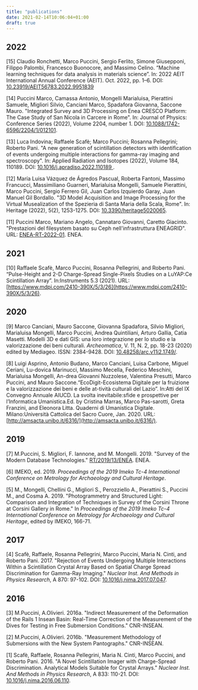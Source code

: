 ```yaml
---
title: "publications"
date: 2021-02-14T10:06:04+01:00
draft: true
---
```


## 2022
[15] Claudio Ronchetti, Marco Puccini, Sergio Ferlito, Simone Giusepponi, Filippo Palombi, Francesco Buonocore, and Massimo Celino. “Machine learning techniques for data analysis in materials science”. In: 2022 AEIT International Annual Conference (AEIT). Oct. 2022, pp. 1–6. DOI: [10.23919/AEIT56783.2022.9951839](https://doi.org/10.23919/AEIT56783.2022.9951839)

[14] Puccini Marco, Camassa Antonio, Mongelli Marialuisa, Pierattini Samuele, Migliori Silvio, Canciani Marco, Spadafora Giovanna, Saccone Mauro. "Integrated Survey and 3D Processing on Enea CRESCO Platform: The Case Study of San Nicola in Carcere in Rome". In: Journal of Physics: Conference Series (2022), Volume 2204, number 1. DOI: [10.1088/1742-6596/2204/1/012101](https://doi.org/10.1088/1742-6596/2204/1/012101).

[13] Luca Indovina; Raffaele Scafè; Marco Puccini; Rosanna Pellegrini; Roberto Pani. "A new generation of scintillation detectors with identification of events undergoing multiple interactions for gamma-ray imaging and spectroscopy". In: Applied Radiation and Isotopes (2022), Volume 184, 110189. DOI: [10.1016/j.apradiso.2022.110189 ](https://doi.org/10.1016/j.apradiso.2022.110189 ).

[12] María Luisa Vázquez de Ágredos Pascual, Roberta Fantoni, Massimo Francucci, Massimiliano Guarneri, Marialuisa Mongelli, Samuele Pierattini, Marco Puccini, Sergio Ferrero Gil, Juan Carlos Izquierdo Garay, Juan Manuel Gil Bordallo. "3D Model Acquisition and Image Processing for the Virtual Musealization of the Spezieria di Santa Maria della Scala, Rome". In: Heritage (2022), 5(2), 1253-1275. DOI: [10.3390/heritage5020065](https://doi.org/10.3390/heritage5020065).

[11] Puccini Marco, Mariano Angelo, Cannataro Giovanni, Caretto Giacinto. "Prestazioni del filesystem basato su Ceph nell'infrastruttura ENEAGRID". URL: [ENEA-RT-2022-01](http://hdl.handle.net/20.500.12079/64267). ENEA.
## 2021
[10] Raffaele Scafè, Marco Puccini, Rosanna Pellegrini, and Roberto Pani. “Pulse-Height and 2-D Charge-Spread Single-Pixels Studies on a LuYAP:Ce Scintillation Array”. In:Instruments 5.3 (2021). URL: [https://www.mdpi.com/2410-390X/5/3/26](https://www.mdpi.com/2410-390X/5/3/26).

## 2020

[9] Marco Canciani, Mauro Saccone, Giovanna Spadafora, Silvio Migliori, Marialuisa Mongelli, Marco Puccini, Andrea Quintiliani, Arturo Gallia, Catia Masetti. Modelli 3D e dati GIS: una loro integrazione per lo studio e la valorizzazione dei beni culturali. *Archeomatica*, V. 11, N. 2, pp. 18-23 (2020) edited by Mediageo. ISSN: 2384-9428. DOI: [10.48258/arc.v11i2.1749/](https://doi.org/10.48258/arc.v11i2.1749/).

[8] Luigi Asprino, Antonio Budano, Marco Canciani, Luisa Carbone, Miguel Ceriani, Lu-dovica  Marinucci,  Massimo  Mecella,  Federico  Meschini,  Marialuisa  Mongelli,  An-drea  Giovanni  Nuzzolese,  Valentina  Presutti,  Marco  Puccini,  and  Mauro  Saccone.“EcoDigit-Ecosistema Digitale per la fruizione e la valorizzazione dei beni e delle at-tività culturali del Lazio”. In:Atti del IX Convegno Annuale AIUCD. La svolta inevitabile:sfide e prospettive per l’Informatica Umanistica.Ed. by Cristina Marras, Marco Pas-sarotti, Greta Franzini, and Eleonora Litta. Quaderni di Umanistica Digitale. Milano:Università Cattolica del Sacro Cuore, Jan. 2020. URL: [http://amsacta.unibo.it/6316/](http://amsacta.unibo.it/6316/).

## 2019

[7] M.Puccini, S. Migliori, F. Iannone, and M. Mongelli. 2019. "Survey of the Modern Database Technologies." [RT/2019/13/ENEA](http://hdl.handle.net/20.500.12079/51416). ENEA.

[6] IMEKO, ed. 2019. *Proceedings of the 2019 Imeko Tc-4 International Conference on Metrology for Archaeology and Cultural Heritage*.

[5] M., Mongelli, Chellini G., Migliori S., Perozziello A., Pierattini S., Puccini M., and Cosma A. 2019. "Photogrammetry and Structured Light: Comparison and Integration of Techniques in Survey of the Corsini Throne at Corsini Gallery in Rome." In *Proceedings of the 2019 Imeko Tc-4 International Conference on Metrology for Archaeology and Cultural Heritage*, edited by IMEKO, 166-71.

## 2017

[4] Scafè, Raffaele, Rosanna Pellegrini, Marco Puccini, Maria N. Cinti, and Roberto Pani. 2017. "Rejection of Events Undergoing Multiple Interactions Within a Scintillation Crystal Array Based on Spatial Charge Spread Discrimination for Gamma-Ray Imaging." *Nuclear Inst. And Methods in Physics Research*, A 870: 97-102. DOI: [10.1016/j.nima.2017.07.047](https://doi.org/10.1016/j.nima.2017.07.047).

## 2016

[3] M.Puccini, A.Olivieri. 2016a. "Indirect Measurement of the Deformation of the Rails 1 Insean Basin: Real-Time Correction of the Measurement of the Dives for Testing in Free Submersion Conditions." CNR-INSEAN.

[2] M.Puccini, A.Olivieri. 2016b. "Measurement Methodology of Submersions with the New System Pantographs." CNR-INSEAN.

[1] Scafè, Raffaele, Rosanna Pellegrini, Maria N. Cinti, Marco Puccini, and Roberto Pani. 2016. "A Novel Scintillation Imager with Charge-Spread Discrimination. Analytical Models Suitable for Crystal Arrays." *Nuclear Inst. And Methods in Physics Research*, A 833: 110-21. DOI: [10.1016/j.nima.2016.06.110](https://doi.org/10.1016/j.nima.2016.06.110).
